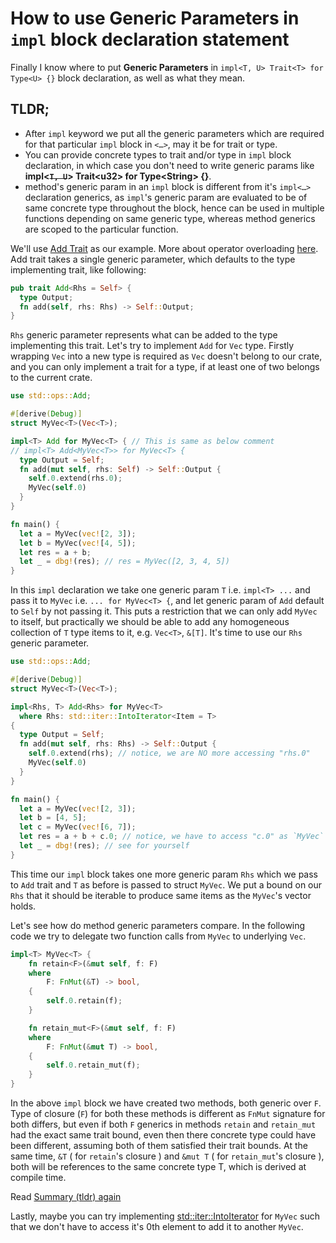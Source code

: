 # How to use Generic Parameters in `impl` block declaration statement

Finally I know where to put **Generic Parameters** in `impl<T, U> Trait<T> for Type<U> {}` block declaration, as well as what they mean.

## TLDR;
- After `impl` keyword we put all the generic parameters which are required for that particular `impl` block in `<…>`, may it be for trait or type.
- You can provide concrete types to trait and/or type in `impl` block declaration, in which case you don't need to write generic params like **impl<~~`T, U`~~> Trait\<u32\> for Type\<String\> {}**.
- method's generic param in an `impl` block is different from it's `impl<…>` declaration generics, as `impl`'s generic param are evaluated to be of same concrete type throughout the block, hence can be used in multiple functions depending on same generic type, whereas method generics are scoped to the particular function.

We'll use [Add Trait](https://doc.rust-lang.org/stable/std/ops/trait.Add.html) as our example. More about operator overloading [here](https://doc.rust-lang.org/stable/std/ops/index.html). Add trait takes a single generic parameter, which defaults to the type implementing trait, like following:
```rust
pub trait Add<Rhs = Self> {
  type Output;
  fn add(self, rhs: Rhs) -> Self::Output;
}
```
`Rhs` generic parameter represents what can be added to the type implementing this trait.
Let's try to implement `Add` for `Vec` type. Firstly wrapping `Vec` into a new type is required as `Vec` doesn't belong to our crate, and you can only implement a trait for a type, if at least one of two belongs to the current crate.
```rust
use std::ops::Add;

#[derive(Debug)]
struct MyVec<T>(Vec<T>);

impl<T> Add for MyVec<T> { // This is same as below comment
// impl<T> Add<MyVec<T>> for MyVec<T> {
  type Output = Self;
  fn add(mut self, rhs: Self) -> Self::Output {
    self.0.extend(rhs.0);
    MyVec(self.0)
  }
}

fn main() {
  let a = MyVec(vec![2, 3]);
  let b = MyVec(vec![4, 5]);
  let res = a + b;
  let _ = dbg!(res); // res = MyVec([2, 3, 4, 5])
}
```
In this `impl` declaration we take one generic param `T` i.e. `impl<T> ...` and pass it to `MyVec` i.e. `... for MyVec<T> {`, and let generic param of `Add` default to `Self` by not passing it. This puts a restriction that we can only add `MyVec` to itself, but practically we should be able to add any homogeneous collection of `T` type items to it, e.g. `Vec<T>`, `&[T]`. It's time to use our `Rhs` generic parameter.
```rust
use std::ops::Add;

#[derive(Debug)]
struct MyVec<T>(Vec<T>);

impl<Rhs, T> Add<Rhs> for MyVec<T>
  where Rhs: std::iter::IntoIterator<Item = T>
{
  type Output = Self;
  fn add(mut self, rhs: Rhs) -> Self::Output {
    self.0.extend(rhs); // notice, we are NO more accessing "rhs.0"
    MyVec(self.0)
  }
}

fn main() {
  let a = MyVec(vec![2, 3]);
  let b = [4, 5];
  let c = MyVec(vec![6, 7]);
  let res = a + b + c.0; // notice, we have to access "c.0" as `MyVec` doesn't implement `IntoIterator`
  let _ = dbg!(res); // see for yourself
}
```
This time our `impl` block takes one more generic param `Rhs` which we pass to `Add` trait and `T` as before is passed to struct `MyVec`. We put a bound on our `Rhs` that it should be iterable to produce same items as the `MyVec`'s vector holds.

Let's see how do method generic parameters compare. In the following code we try to delegate two function calls from `MyVec` to underlying `Vec`.
```rust
impl<T> MyVec<T> {
    fn retain<F>(&mut self, f: F)
    where
        F: FnMut(&T) -> bool,
    {
        self.0.retain(f);
    }

    fn retain_mut<F>(&mut self, f: F)
    where
        F: FnMut(&mut T) -> bool,
    {
        self.0.retain_mut(f);
    }
}
```
In the above `impl` block we have created two methods, both generic over `F`. Type of closure (`F`) for both these methods is different as `FnMut` signature
for both differs, but even if both `F` generics in methods `retain` and `retain_mut` had the exact same trait bound, even then there concrete type
could have been different, assuming both of them satisfied their trait bounds.
At the same time, `&T` ( for `retain`'s closure ) and `&mut T` ( for `retain_mut`'s closure ), both will be references to the same concrete type T, which is derived at compile time.

Read [Summary (tldr) again](https://github.com/PreetamSing/rust_articles/blob/main/How%20to%20use%20Generics%20in%20%60impl%60%20blocks.md#tldr)

Lastly, maybe you can try implementing [std::iter::IntoIterator](https://doc.rust-lang.org/stable/std/iter/trait.IntoIterator.html) for `MyVec` such that we don't have to access it's 0th element to add it to another `MyVec`.
